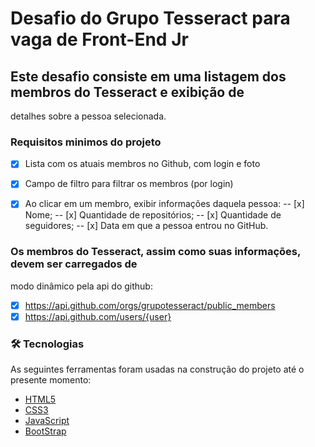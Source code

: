 # Desafio do Grupo Tesseract para vaga de Front-End Jr

## Este desafio consiste em uma listagem dos membros do Tesseract e exibição de
detalhes sobre a pessoa selecionada.

###  Requisitos minimos do projeto
- [x] Lista com os atuais membros no Github, com login e foto
- [x] Campo de filtro para filtrar os membros (por login) 
- [x] Ao clicar em um membro, exibir informações daquela pessoa:
-- [x] Nome;
-- [x] Quantidade de repositórios;
-- [x] Quantidade de seguidores;
-- [x] Data em que a pessoa entrou no GitHub.


### Os membros do Tesseract, assim como suas informações, devem ser carregados de
modo dinâmico pela api do github:
- [x] https://api.github.com/orgs/grupotesseract/public_members
- [x] https://api.github.com/users/{user}

### 🛠 Tecnologias

As seguintes ferramentas foram usadas na construção do projeto até o presente momento:

- [HTML5](https://developer.mozilla.org/pt-BR/docs/Web/HTML/HTML5)
- [CSS3](https://developer.mozilla.org/pt-BR/docs/Web/CSS)
- [JavaScript](https://developer.mozilla.org/pt-BR/docs/Web/JavaScript)
- [BootStrap](https://getbootstrap.com/)
